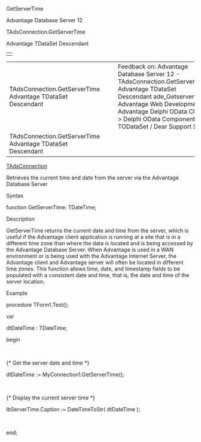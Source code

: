 GetServerTime




Advantage Database Server 12  

TAdsConnection.GetServerTime

Advantage TDataSet Descendant

|  |
| --- |
|  |

|  |  |  |  |  |
| --- | --- | --- | --- | --- |
| TAdsConnection.GetServerTime  Advantage TDataSet Descendant |  |  | Feedback on: Advantage Database Server 12 - TAdsConnection.GetServerTime Advantage TDataSet Descendant ade\_Getservertime Advantage Web Development > Advantage Delphi OData Client > Delphi OData Components > TODataSet / Dear Support Staff, |  |
| TAdsConnection.GetServerTime  Advantage TDataSet Descendant |  |  |  |  |

[TAdsConnection](ade_tadsconnection_7.htm)

Retrieves the current time and date from the server via the Advantage Database Server

Syntax

function GetServerTime: TDateTime;

Description

GetServerTime returns the current date and time from the server, which is useful if the Advantage client application is running at a site that is in a different time zone than where the data is located and is being accessed by the Advantage Database Server. When Advantage is used in a WAN environment or is being used with the Advantage Internet Server, the Advantage client and Advantage server will often be located in different time zones. This function allows time, date, and timestamp fields to be populated with a consistent date and time, that is, the date and time of the server location.

Example

procedure TForm1.Test();

var

dtDateTime : TDateTime;

begin

 

{\* Get the server date and time \*}

dtDateTime := MyConnection1.GetServerTime();

 

{\* Display the current server time \*}

lbServerTime.Caption := DateTimeToStr( dtDateTime );

 

end;